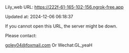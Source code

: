Lily_web URL: https://222f-61-165-102-156.ngrok-free.app

Updated at: 2024-12-06 06:18:37

If you cannot open this URL, the server might be down.

Please contact: 

goley04@foxmail.com Or Wechat:GL_yeaH